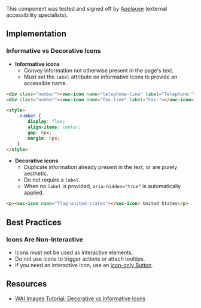 <vwc-note connotation="success" headline="No issues found">
  <vwc-icon name="check-solid" connotation="success" label="Passed Accessibility Testing" slot="icon" size="0"></vwc-icon>
  <p>This component was tested and signed off by <a href="https://www.applause.com/">Applause</a> (external accessibility specialists).</p>
</vwc-note>

## Implementation

### Informative vs Decorative Icons

- **Informative icons**
  - Convey information not otherwise present in the page's text.
  - Must set the `label` attribute on informative icons to provide an accessible name.

```html preview
<div class="number"><vwc-icon name="telephone-line" label="Telephone:"></vwc-icon> 0123 456 7890</div>
<div class="number"><vwc-icon name="fax-line" label="Fax:"></vwc-icon> 0123 456 7890</div>

<style>
	.number {
		display: flex;
		align-items: center;
		gap: 8px;
		margin: 8px;
	}
</style>
```

- **Decorative icons**
  - Duplicate information already present in the text, or are purely aesthetic.
  - Do not require a `label`.
  - When no `label` is provided, `aria-hidden="true"` is automatically applied.

```html preview
<p><vwc-icon name="flag-united-states"></vwc-icon> United States</p>
```

## Best Practices

### Icons Are Non-Interactive

- Icons must not be used as interactive elements.
- Do not use icons to trigger actions or attach tooltips.
- If you need an interactive icon, use an [icon-only Button](/components/button/#icon-only).

## Resources

- [WAI Images Tutorial: Decorative vs Informative Icons](https://www.w3.org/WAI/tutorials/images/)
